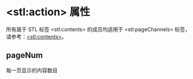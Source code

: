 # &lt;stl:action&gt; 属性

所有属于 STL 标签 &lt;stl:contents&gt; 的成员均适用于 &lt;stl:pageChannels&gt; 标签，请参考：[&lt;stl:contents&gt;](/contents)。

## pageNum

每一页显示的内容数目
